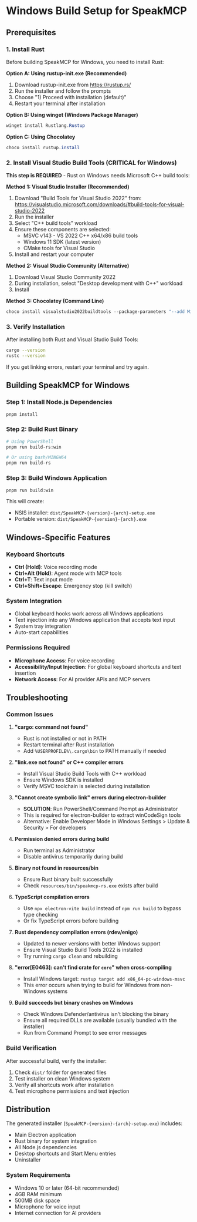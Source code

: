 # Windows Build Setup for SpeakMCP

## Prerequisites

### 1. Install Rust

Before building SpeakMCP for Windows, you need to install Rust:

**Option A: Using rustup-init.exe (Recommended)**
1. Download rustup-init.exe from https://rustup.rs/
2. Run the installer and follow the prompts
3. Choose "1) Proceed with installation (default)"
4. Restart your terminal after installation

**Option B: Using winget (Windows Package Manager)**
```powershell
winget install Rustlang.Rustup
```

**Option C: Using Chocolatey**
```powershell
choco install rustup.install
```

### 2. Install Visual Studio Build Tools (CRITICAL for Windows)

**This step is REQUIRED** - Rust on Windows needs Microsoft C++ build tools:

**Method 1: Visual Studio Installer (Recommended)**
1. Download "Build Tools for Visual Studio 2022" from:
   https://visualstudio.microsoft.com/downloads/#build-tools-for-visual-studio-2022
2. Run the installer
3. Select "C++ build tools" workload
4. Ensure these components are selected:
   - MSVC v143 - VS 2022 C++ x64/x86 build tools
   - Windows 11 SDK (latest version)
   - CMake tools for Visual Studio
5. Install and restart your computer

**Method 2: Visual Studio Community (Alternative)**
1. Download Visual Studio Community 2022
2. During installation, select "Desktop development with C++" workload
3. Install

**Method 3: Chocolatey (Command Line)**
```powershell
choco install visualstudio2022buildtools --package-parameters "--add Microsoft.VisualStudio.Workload.VCTools"
```

### 3. Verify Installation

After installing both Rust and Visual Studio Build Tools:
```bash
cargo --version
rustc --version
```

If you get linking errors, restart your terminal and try again.

## Building SpeakMCP for Windows

### Step 1: Install Node.js Dependencies
```bash
pnpm install
```

### Step 2: Build Rust Binary
```bash
# Using PowerShell
pnpm run build-rs:win

# Or using bash/MINGW64
pnpm run build-rs
```

### Step 3: Build Windows Application
```bash
pnpm run build:win
```

This will create:
- NSIS installer: `dist/SpeakMCP-{version}-{arch}-setup.exe`
- Portable version: `dist/SpeakMCP-{version}-{arch}.exe`

## Windows-Specific Features

### Keyboard Shortcuts
- **Ctrl (Hold)**: Voice recording mode
- **Ctrl+Alt (Hold)**: Agent mode with MCP tools
- **Ctrl+T**: Text input mode
- **Ctrl+Shift+Escape**: Emergency stop (kill switch)

### System Integration
- Global keyboard hooks work across all Windows applications
- Text injection into any Windows application that accepts text input
- System tray integration
- Auto-start capabilities

### Permissions Required
- **Microphone Access**: For voice recording
- **Accessibility/Input Injection**: For global keyboard shortcuts and text insertion
- **Network Access**: For AI provider APIs and MCP servers

## Troubleshooting

### Common Issues

1. **"cargo: command not found"**
   - Rust is not installed or not in PATH
   - Restart terminal after Rust installation
   - Add `%USERPROFILE%\.cargo\bin` to PATH manually if needed

2. **"link.exe not found" or C++ compiler errors**
   - Install Visual Studio Build Tools with C++ workload
   - Ensure Windows SDK is installed
   - Verify MSVC toolchain is selected during installation

3. **"Cannot create symbolic link" errors during electron-builder**
   - **SOLUTION**: Run PowerShell/Command Prompt as Administrator
   - This is required for electron-builder to extract winCodeSign tools
   - Alternative: Enable Developer Mode in Windows Settings > Update & Security > For developers

4. **Permission denied errors during build**
   - Run terminal as Administrator
   - Disable antivirus temporarily during build

5. **Binary not found in resources/bin**
   - Ensure Rust binary built successfully
   - Check `resources/bin/speakmcp-rs.exe` exists after build

6. **TypeScript compilation errors**
   - Use `npx electron-vite build` instead of `npm run build` to bypass type checking
   - Or fix TypeScript errors before building

7. **Rust dependency compilation errors (rdev/enigo)**
   - Updated to newer versions with better Windows support
   - Ensure Visual Studio Build Tools 2022 is installed
   - Try running `cargo clean` and rebuilding

8. **"error[E0463]: can't find crate for `core`" when cross-compiling**
   - Install Windows target: `rustup target add x86_64-pc-windows-msvc`
   - This error occurs when trying to build for Windows from non-Windows systems

9. **Build succeeds but binary crashes on Windows**
   - Check Windows Defender/antivirus isn't blocking the binary
   - Ensure all required DLLs are available (usually bundled with the installer)
   - Run from Command Prompt to see error messages

### Build Verification

After successful build, verify the installer:
1. Check `dist/` folder for generated files
2. Test installer on clean Windows system
3. Verify all shortcuts work after installation
4. Test microphone permissions and text injection

## Distribution

The generated installer (`SpeakMCP-{version}-{arch}-setup.exe`) includes:
- Main Electron application
- Rust binary for system integration
- All Node.js dependencies
- Desktop shortcuts and Start Menu entries
- Uninstaller

### System Requirements
- Windows 10 or later (64-bit recommended)
- 4GB RAM minimum
- 500MB disk space
- Microphone for voice input
- Internet connection for AI providers
